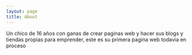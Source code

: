```yaml
---
layout: page
title: About
---
```


Un chico de 16 años con ganas de crear paginas web y hacer sus blogs y tiendas propias para emprender, este es su primera pagina web todavia en proceso
